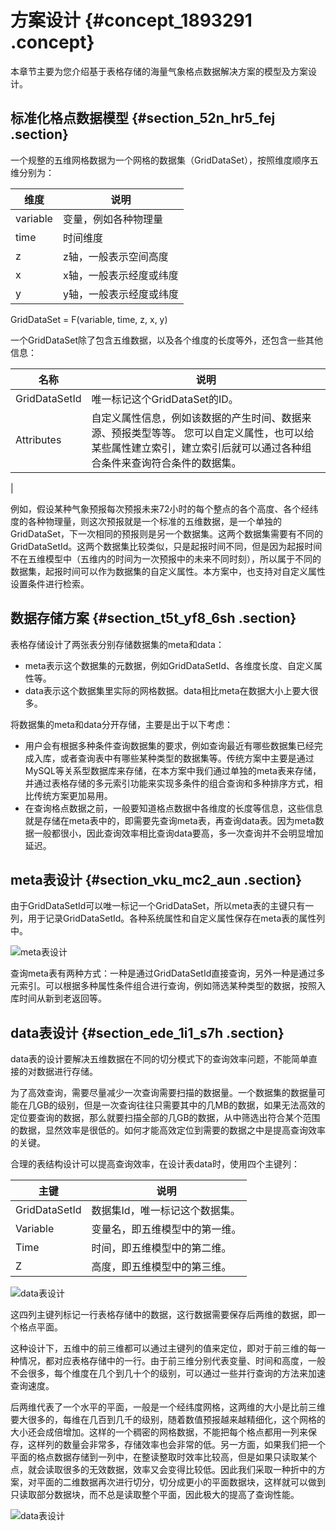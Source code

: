 # 方案设计 {#concept_1893291 .concept}

本章节主要为您介绍基于表格存储的海量气象格点数据解决方案的模型及方案设计。

## 标准化格点数据模型 {#section_52n_hr5_fej .section}

一个规整的五维网格数据为一个网格的数据集（GridDataSet），按照维度顺序五维分别为：

|维度|说明|
|--|--|
|variable|变量，例如各种物理量|
|time|时间维度|
|z|z轴，一般表示空间高度|
|x|x轴，一般表示经度或纬度|
|y|y轴，一般表示经度或纬度|

GridDataSet = F\(variable, time, z, x, y\)

一个GridDataSet除了包含五维数据，以及各个维度的长度等外，还包含一些其他信息：

|名称|说明|
|--|--|
|GridDataSetId|唯一标记这个GridDataSet的ID。|
|Attributes|自定义属性信息，例如该数据的产生时间、数据来源、预报类型等等。 您可以自定义属性，也可以给某些属性建立索引，建立索引后就可以通过各种组合条件来查询符合条件的数据集。

 |

例如，假设某种气象预报每次预报未来72小时的每个整点的各个高度、各个经纬度的各种物理量，则这次预报就是一个标准的五维数据，是一个单独的GridDataSet，下一次相同的预报则是另一个数据集。这两个数据集需要有不同的GridDataSetId。这两个数据集比较类似，只是起报时间不同，但是因为起报时间不在五维模型中（五维内的时间为一次预报中的未来不同时刻），所以属于不同的数据集，起报时间可以作为数据集的自定义属性。本方案中，也支持对自定义属性设置条件进行检索。

## 数据存储方案 {#section_t5t_yf8_6sh .section}

表格存储设计了两张表分别存储数据集的meta和data：

-   meta表示这个数据集的元数据，例如GridDataSetId、各维度长度、自定义属性等。
-   data表示这个数据集里实际的网格数据。data相比meta在数据大小上要大很多。

将数据集的meta和data分开存储，主要是出于以下考虑：

-   用户会有根据多种条件查询数据集的要求，例如查询最近有哪些数据集已经完成入库，或者查询表中有哪些某种类型的数据集等。传统方案中主要是通过MySQL等关系型数据库来存储，在本方案中我们通过单独的meta表来存储，并通过表格存储的多元索引功能来实现多条件的组合查询和多种排序方式，相比传统方案更加易用。
-   在查询格点数据之前，一般要知道格点数据中各维度的长度等信息，这些信息就是存储在meta表中的，即需要先查询meta表，再查询data表。因为meta数据一般都很小，因此查询效率相比查询data要高，多一次查询并不会明显增加延迟。

## meta表设计 {#section_vku_mc2_aun .section}

由于GridDataSetId可以唯一标记一个GridDataSet，所以meta表的主键只有一列，用于记录GridDataSetId。各种系统属性和自定义属性保存在meta表的属性列中。

![meta表设计](http://static-aliyun-doc.oss-cn-hangzhou.aliyuncs.com/assets/img/1499753/156698473657563_zh-CN.png)

查询meta表有两种方式：一种是通过GridDataSetId直接查询，另外一种是通过多元索引。可以根据多种属性条件组合进行查询，例如筛选某种类型的数据，按照入库时间从新到老返回等。

## data表设计 {#section_ede_1i1_s7h .section}

data表的设计要解决五维数据在不同的切分模式下的查询效率问题，不能简单直接的对数据进行存储。

为了高效查询，需要尽量减少一次查询需要扫描的数据量。一个数据集的数据量可能在几GB的级别，但是一次查询往往只需要其中的几MB的数据，如果无法高效的定位要查询的数据，那么就要扫描全部的几GB的数据，从中筛选出符合某个范围的数据，显然效率是很低的。如何才能高效定位到需要的数据之中是提高查询效率的关键。

合理的表结构设计可以提高查询效率，在设计表data时，使用四个主键列：

|主键|说明|
|--|--|
|GridDataSetId|数据集Id，唯一标记这个数据集。|
|Variable|变量名，即五维模型中的第一维。|
|Time|时间，即五维模型中的第二维。|
|Z|高度，即五维模型中的第三维。|

![data表设计](http://static-aliyun-doc.oss-cn-hangzhou.aliyuncs.com/assets/img/1499753/156698473657566_zh-CN.png)

这四列主键列标记一行表格存储中的数据，这行数据需要保存后两维的数据，即一个格点平面。

这种设计下，五维中的前三维都可以通过主键列的值来定位，即对于前三维的每一种情况，都对应表格存储中的一行。由于前三维分别代表变量、时间和高度，一般不会很多，每个维度在几个到几十个的级别，可以通过一些并行查询的方法来加速查询速度。

后两维代表了一个水平的平面，一般是一个经纬度网格，这两维的大小是比前三维要大很多的，每维在几百到几千的级别，随着数值预报越来越精细化，这个网格的大小还会成倍增加。这样的一个稠密的网格数据，不能把每个格点都用一列来保存，这样列的数量会非常多，存储效率也会非常的低。另一方面，如果我们把一个平面的格点数据存储到一列中，在整读整取时效率比较高，但是如果只读取某个点，就会读取很多的无效数据，效率又会变得比较低。因此我们采取一种折中的方案，对平面的二维数据再次进行切分，切分成更小的平面数据块，这样就可以做到只读取部分数据块，而不总是读取整个平面，因此极大的提高了查询性能。

![data表设计](http://static-aliyun-doc.oss-cn-hangzhou.aliyuncs.com/assets/img/1499753/156698473657567_zh-CN.png)

